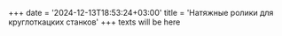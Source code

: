 ﻿+++
date = '2024-12-13T18:53:24+03:00'
title = 'Натяжные ролики для круглоткацких станков'
+++
texts will be here